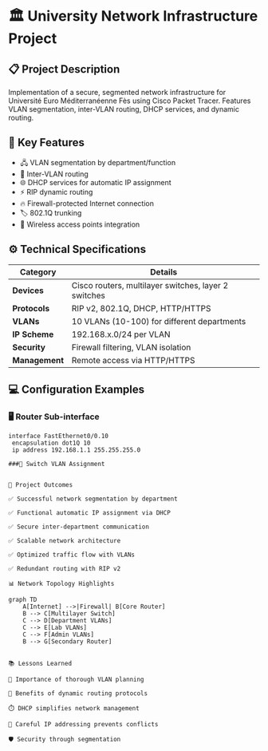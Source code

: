 # 🏛️ University Network Infrastructure Project


## 📋 Project Description

Implementation of a secure, segmented network infrastructure for Université Euro Méditerranéenne Fès using Cisco Packet Tracer. Features VLAN segmentation, inter-VLAN routing, DHCP services, and dynamic routing.

## 🔑 Key Features

- 🖧 VLAN segmentation by department/function
- 🔀 Inter-VLAN routing
- 🌐 DHCP services for automatic IP assignment
- ⚡ RIP dynamic routing
- 🔥 Firewall-protected Internet connection
- 🏷️ 802.1Q trunking
- 📡 Wireless access points integration

## ⚙️ Technical Specifications

| Category          | Details                                                                 |
|-------------------|-------------------------------------------------------------------------|
| **Devices**       | Cisco routers, multilayer switches, layer 2 switches                   |
| **Protocols**     | RIP v2, 802.1Q, DHCP, HTTP/HTTPS                                       |
| **VLANs**         | 10 VLANs (10-100) for different departments                            |
| **IP Scheme**     | 192.168.x.0/24 per VLAN                                                |
| **Security**      | Firewall filtering, VLAN isolation                                     |
| **Management**    | Remote access via HTTP/HTTPS                                           |

## 💻 Configuration Examples

### 🖥️ Router Sub-interface

```cisco
interface FastEthernet0/0.10
 encapsulation dot1Q 10
 ip address 192.168.1.1 255.255.255.0

###🔌 Switch VLAN Assignment


🎯 Project Outcomes

✅ Successful network segmentation by department

✅ Functional automatic IP assignment via DHCP

✅ Secure inter-department communication

✅ Scalable network architecture

✅ Optimized traffic flow with VLANs

✅ Redundant routing with RIP v2

📊 Network Topology Highlights

graph TD
    A[Internet] -->|Firewall| B[Core Router]
    B --> C[Multilayer Switch]
    C --> D[Department VLANs]
    C --> E[Lab VLANs]
    C --> F[Admin VLANs]
    B --> G[Secondary Router]


📚 Lessons Learned

📌 Importance of thorough VLAN planning

🔄 Benefits of dynamic routing protocols

⏱️ DHCP simplifies network management

🧮 Careful IP addressing prevents conflicts

🛡️ Security through segmentation




